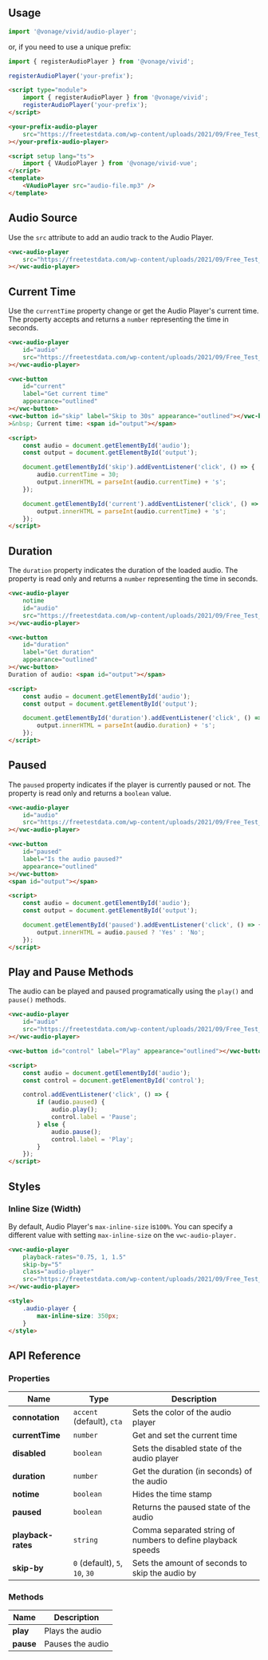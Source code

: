 ## Usage

<vwc-tabs>
<vwc-tab label="Web component"></vwc-tab>
<vwc-tab-panel>

```js
import '@vonage/vivid/audio-player';
```

or, if you need to use a unique prefix:

```js
import { registerAudioPlayer } from '@vonage/vivid';

registerAudioPlayer('your-prefix');
```

```html preview
<script type="module">
	import { registerAudioPlayer } from '@vonage/vivid';
	registerAudioPlayer('your-prefix');
</script>

<your-prefix-audio-player
	src="https://freetestdata.com/wp-content/uploads/2021/09/Free_Test_Data_2MB_MP3.mp3"
></your-prefix-audio-player>
```

</vwc-tab-panel>
<vwc-tab label="Vue"></vwc-tab>
<vwc-tab-panel>

```html
<script setup lang="ts">
	import { VAudioPlayer } from '@vonage/vivid-vue';
</script>
<template>
	<VAudioPlayer src="audio-file.mp3" />
</template>
```

</vwc-tab-panel>
</vwc-tabs>

## Audio Source

Use the `src` attribute to add an audio track to the Audio Player.

```html preview
<vwc-audio-player
	src="https://freetestdata.com/wp-content/uploads/2021/09/Free_Test_Data_2MB_MP3.mp3"
></vwc-audio-player>
```

## Current Time

Use the `currentTime` property change or get the Audio Player's current time. The property accepts and returns a `number` representing the time in seconds.

```html preview
<vwc-audio-player
	id="audio"
	src="https://freetestdata.com/wp-content/uploads/2021/09/Free_Test_Data_2MB_MP3.mp3"
></vwc-audio-player>

<vwc-button
	id="current"
	label="Get current time"
	appearance="outlined"
></vwc-button>
<vwc-button id="skip" label="Skip to 30s" appearance="outlined"></vwc-button
>&nbsp; Current time: <span id="output"></span>

<script>
	const audio = document.getElementById('audio');
	const output = document.getElementById('output');

	document.getElementById('skip').addEventListener('click', () => {
		audio.currentTime = 30;
		output.innerHTML = parseInt(audio.currentTime) + 's';
	});

	document.getElementById('current').addEventListener('click', () => {
		output.innerHTML = parseInt(audio.currentTime) + 's';
	});
</script>
```

## Duration

The `duration` property indicates the duration of the loaded audio. The property is read only and returns a `number` representing the time in seconds.

```html preview
<vwc-audio-player
	notime
	id="audio"
	src="https://freetestdata.com/wp-content/uploads/2021/09/Free_Test_Data_2MB_MP3.mp3"
></vwc-audio-player>

<vwc-button
	id="duration"
	label="Get duration"
	appearance="outlined"
></vwc-button>
Duration of audio: <span id="output"></span>

<script>
	const audio = document.getElementById('audio');
	const output = document.getElementById('output');

	document.getElementById('duration').addEventListener('click', () => {
		output.innerHTML = parseInt(audio.duration) + 's';
	});
</script>
```

## Paused

The `paused` property indicates if the player is currently paused or not. The property is read only and returns a `boolean` value.

```html preview
<vwc-audio-player
	id="audio"
	src="https://freetestdata.com/wp-content/uploads/2021/09/Free_Test_Data_2MB_MP3.mp3"
></vwc-audio-player>

<vwc-button
	id="paused"
	label="Is the audio paused?"
	appearance="outlined"
></vwc-button>
<span id="output"></span>

<script>
	const audio = document.getElementById('audio');
	const output = document.getElementById('output');

	document.getElementById('paused').addEventListener('click', () => {
		output.innerHTML = audio.paused ? 'Yes' : 'No';
	});
</script>
```

## Play and Pause Methods

The audio can be played and paused programatically using the `play()` and `pause()` methods.

```html preview
<vwc-audio-player
	id="audio"
	src="https://freetestdata.com/wp-content/uploads/2021/09/Free_Test_Data_2MB_MP3.mp3"
></vwc-audio-player>

<vwc-button id="control" label="Play" appearance="outlined"></vwc-button>

<script>
	const audio = document.getElementById('audio');
	const control = document.getElementById('control');

	control.addEventListener('click', () => {
		if (audio.paused) {
			audio.play();
			control.label = 'Pause';
		} else {
			audio.pause();
			control.label = 'Play';
		}
	});
</script>
```

## Styles

### Inline Size (Width)

By default, Audio Player's `max-inline-size` is`100%`.
You can specify a different value with setting `max-inline-size` on the `vwc-audio-player.`

```html preview 250px
<vwc-audio-player
	playback-rates="0.75, 1, 1.5"
	skip-by="5"
	class="audio-player"
	src="https://freetestdata.com/wp-content/uploads/2021/09/Free_Test_Data_2MB_MP3.mp3"
></vwc-audio-player>

<style>
	.audio-player {
		max-inline-size: 350px;
	}
</style>
```

## API Reference

### Properties

| Name               | Type                           | Description                                                 |
| ------------------ | ------------------------------ | ----------------------------------------------------------- |
| **connotation**    | `accent` (default), `cta`      | Sets the color of the audio player                          |
| **currentTime**    | `number`                       | Get and set the current time                                |
| **disabled**       | `boolean`                      | Sets the disabled state of the audio player                 |
| **duration**       | `number`                       | Get the duration (in seconds) of the audio                  |
| **notime**         | `boolean`                      | Hides the time stamp                                        |
| **paused**         | `boolean`                      | Returns the paused state of the audio                       |
| **playback-rates** | `string`                       | Comma separated string of numbers to define playback speeds |
| **skip-by**        | `0` (default), `5`, `10`, `30` | Sets the amount of seconds to skip the audio by             |

### Methods

| Name      | Description      |
| --------- | ---------------- |
| **play**  | Plays the audio  |
| **pause** | Pauses the audio |
